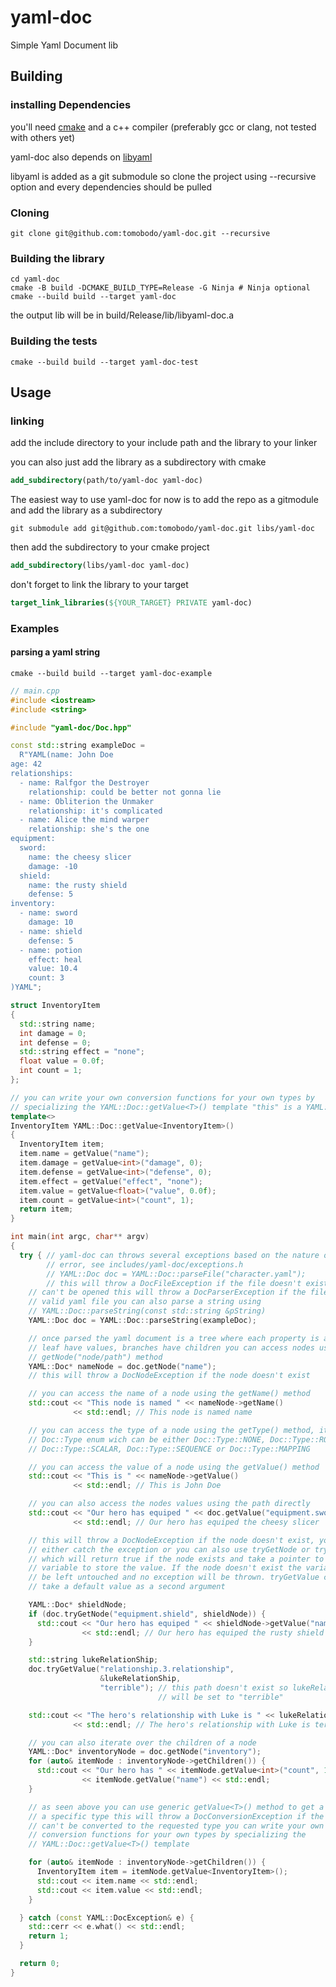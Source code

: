 # yaml-doc

Simple Yaml Document lib

## Building

### installing Dependencies

you'll need [cmake](https://cmake.org/) and a c++ compiler (preferably gcc or clang, not tested with others yet)

yaml-doc also depends on [libyaml](https://github.com/yaml/libyaml)

libyaml is added as a git submodule so clone the project using --recursive option and every dependencies should be pulled

### Cloning

```shell
git clone git@github.com:tomobodo/yaml-doc.git --recursive
```

### Building the library

```shell
cd yaml-doc
cmake -B build -DCMAKE_BUILD_TYPE=Release -G Ninja # Ninja optional
cmake --build build --target yaml-doc
```

the output lib will be in build/Release/lib/libyaml-doc.a

### Building the tests

```shell
cmake --build build --target yaml-doc-test
```

## Usage

### linking

add the include directory to your include path
and the library to your linker

you can also just add the library as a subdirectory with cmake

```cmake
add_subdirectory(path/to/yaml-doc yaml-doc)
```

The easiest way to use yaml-doc for now is to add the repo as a gitmodule and add the library as a subdirectory

```shell
git submodule add git@github.com:tomobodo/yaml-doc.git libs/yaml-doc
```

then add the subdirectory to your cmake project

```cmake
add_subdirectory(libs/yaml-doc yaml-doc)
```

don't forget to link the library to your target

```cmake
target_link_libraries(${YOUR_TARGET} PRIVATE yaml-doc)
```

### Examples

#### parsing a yaml string

```shell
cmake --build build --target yaml-doc-example
```

```cpp
// main.cpp
#include <iostream>
#include <string>

#include "yaml-doc/Doc.hpp"

const std::string exampleDoc =
  R"YAML(name: John Doe
age: 42
relationships:
  - name: Ralfgor the Destroyer
    relationship: could be better not gonna lie
  - name: Obliterion the Unmaker
    relationship: it's complicated
  - name: Alice the mind warper
    relationship: she's the one
equipment:
  sword:
    name: the cheesy slicer
    damage: -10
  shield:
    name: the rusty shield
    defense: 5
inventory:
  - name: sword
    damage: 10
  - name: shield
    defense: 5
  - name: potion
    effect: heal
    value: 10.4
    count: 3
)YAML";

struct InventoryItem
{
  std::string name;
  int damage = 0;
  int defense = 0;
  std::string effect = "none";
  float value = 0.0f;
  int count = 1;
};

// you can write your own conversion functions for your own types by
// specializing the YAML::Doc::getValue<T>() template "this" is a YAML::Doc*
template<>
InventoryItem YAML::Doc::getValue<InventoryItem>()
{
  InventoryItem item;
  item.name = getValue("name");
  item.damage = getValue<int>("damage", 0);
  item.defense = getValue<int>("defense", 0);
  item.effect = getValue("effect", "none");
  item.value = getValue<float>("value", 0.0f);
  item.count = getValue<int>("count", 1);
  return item;
}

int main(int argc, char** argv)
{
  try { // yaml-doc can throws several exceptions based on the nature of the
        // error, see includes/yaml-doc/exceptions.h
        // YAML::Doc doc = YAML::Doc::parseFile("character.yaml");
        // this will throw a DocFileException if the file doesn't exist or if it
    // can't be opened this will throw a DocParserException if the file is not a
    // valid yaml file you can also parse a string using
    // YAML::Doc::parseString(const std::string &pString)
    YAML::Doc doc = YAML::Doc::parseString(exampleDoc);

    // once parsed the yaml document is a tree where each property is a node,
    // leaf have values, branches have children you can access nodes using the
    // getNode("node/path") method
    YAML::Doc* nameNode = doc.getNode("name");
    // this will throw a DocNodeException if the node doesn't exist

    // you can access the name of a node using the getName() method
    std::cout << "This node is named " << nameNode->getName()
              << std::endl; // This node is named name

    // you can access the type of a node using the getType() method, it return
    // Doc::Type enum wich can be either Doc::Type::NONE, Doc::Type::ROOT,
    // Doc::Type::SCALAR, Doc::Type::SEQUENCE or Doc::Type::MAPPING

    // you can access the value of a node using the getValue() method
    std::cout << "This is " << nameNode->getValue()
              << std::endl; // This is John Doe

    // you can also access the nodes values using the path directly
    std::cout << "Our hero has equiped " << doc.getValue("equipment.sword.name")
              << std::endl; // Our hero has equiped the cheesy slicer

    // this will throw a DocNodeException if the node doesn't exist, you can
    // either catch the exception or you can also use tryGetNode or tryGetValue
    // which will return true if the node exists and take a pointer to a
    // variable to store the value. If the node doesn't exist the variable will
    // be left untouched and no exception will be thrown. tryGetValue can also
    // take a default value as a second argument

    YAML::Doc* shieldNode;
    if (doc.tryGetNode("equipment.shield", shieldNode)) {
      std::cout << "Our hero has equiped " << shieldNode->getValue("name")
                << std::endl; // Our hero has equiped the rusty shield
    }

    std::string lukeRelationShip;
    doc.tryGetValue("relationship.3.relationship",
                    &lukeRelationShip,
                    "terrible"); // this path doesn't exist so lukeRelationShip
                                 // will be set to "terrible"

    std::cout << "The hero's relationship with Luke is " << lukeRelationShip
              << std::endl; // The hero's relationship with Luke is terrible

    // you can also iterate over the children of a node
    YAML::Doc* inventoryNode = doc.getNode("inventory");
    for (auto& itemNode : inventoryNode->getChildren()) {
      std::cout << "Our hero has " << itemNode.getValue<int>("count", 1) << " "
                << itemNode.getValue("name") << std::endl;
    }

    // as seen above you can use generic getValue<T>() method to get a value as
    // a specific type this will throw a DocConversionException if the value
    // can't be converted to the requested type you can write your own
    // conversion functions for your own types by specializing the
    // YAML::Doc::getValue<T>() template

    for (auto& itemNode : inventoryNode->getChildren()) {
      InventoryItem item = itemNode.getValue<InventoryItem>();
      std::cout << item.name << std::endl;
      std::cout << item.value << std::endl;
    }

  } catch (const YAML::DocException& e) {
    std::cerr << e.what() << std::endl;
    return 1;
  }

  return 0;
}
```
